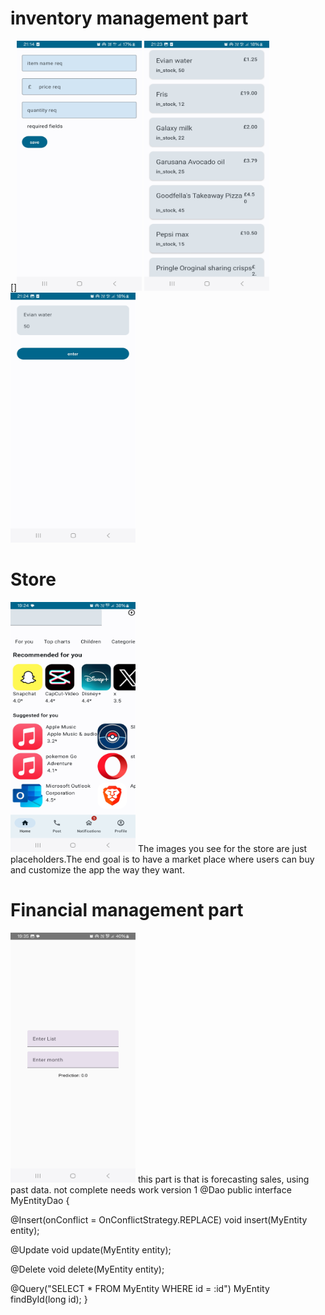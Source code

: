 # inventory management part 
[]<img src="https://github.com/Ohnstokk3/App_Store/blob/master/Screenshot_20240620_211435_Main_App_Store.jpg" width="200" height="400" />
<img src="https://github.com/Ohnstokk3/App_Store/blob/master/Screenshot_20240620_212346_Main_App_Store.jpg" width="200" height="400" />
<img src="https://github.com/Ohnstokk3/App_Store/blob/master/Screenshot_20240620_212402_Main_App_Store.jpg" width="200" height="400" />
# Store 

<img src="https://github.com/Ohnstokk3/App_Store/blob/master/Screenshot_20240702_192438_Main_App_Store.jpg" width="200" height="400" />
The images you see for the store are just placeholders.The end goal is to have a market place where users can buy and customize the app the way they want.

# Financial management part 

<img src="https://github.com/Ohnstokk3/App_Store/blob/master/Screenshot_20240702_193514_Main_App_Store.jpg" width="200" height="400" />
this part is that is  forecasting sales, using past data. not complete needs work version 1 
@Dao
public interface MyEntityDao {

  @Insert(onConflict = OnConflictStrategy.REPLACE)
  void insert(MyEntity entity);

  @Update
  void update(MyEntity entity);

  @Delete
  void delete(MyEntity entity);

  @Query("SELECT * FROM MyEntity WHERE id = :id")
  MyEntity findById(long id);
}
